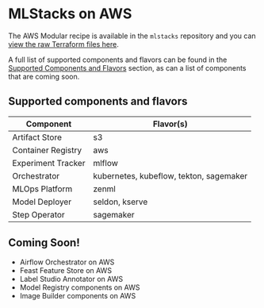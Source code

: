 # MLStacks on AWS

The AWS Modular recipe is available in the `mlstacks` repository and you can
[view the raw Terraform files here](https://github.com/zenml-io/mlops-stacks/tree/main/src/mlstacks/terraform/aws-modular).

A full list of supported components and flavors can be found in the
[Supported Components and Flavors](#supported-components-and-flavors) section,
as can a list of components that are coming soon.

## Supported components and flavors

| Component          | Flavor(s)                               |
| ------------------ | --------------------------------------- |
| Artifact Store     | s3                                      |
| Container Registry | aws                                     |
| Experiment Tracker | mlflow                                  |
| Orchestrator       | kubernetes, kubeflow, tekton, sagemaker |
| MLOps Platform     | zenml                                   |
| Model Deployer     | seldon, kserve                          |
| Step Operator      | sagemaker                               |

## Coming Soon!

- Airflow Orchestrator on AWS
- Feast Feature Store on AWS
- Label Studio Annotator on AWS
- Model Registry components on AWS
- Image Builder components on AWS
